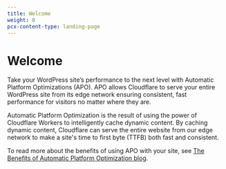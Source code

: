 ```yaml
---
title: Welcome
weight: 0
pcx-content-type: landing-page
---
```


# Welcome

Take your WordPress site’s performance to the next level with Automatic Platform Optimizations (APO). APO allows Cloudflare to serve your entire WordPress site from its edge network ensuring consistent, fast performance for visitors no matter where they are.

Automatic Platform Optimization is the result of using the power of Cloudflare Workers to intelligently cache dynamic content. By caching dynamic content, Cloudflare can serve the entire website from our edge network to make a site's time to first byte (TTFB) both fast and consistent.

To read more about the benefits of using APO with your site, see [The Benefits of Automatic Platform Optimization blog](https://blog.cloudflare.com/automatic-platform-optimizations-starting-with-wordpress/#the-benefits-of-automatic-platform-optimization).